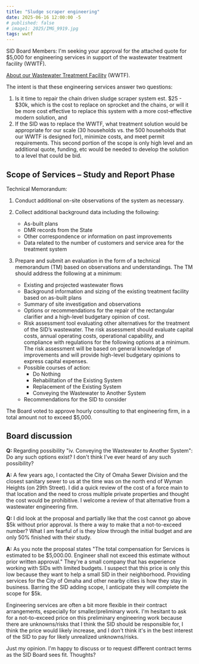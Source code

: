 ```yaml
---
title: "Sludge scraper engineering"
date: 2025-06-16 12:00:00 -5
# published: false
# image1: 2025/IMG_9919.jpg
tags: wwtf
---
```


SID Board Members: I'm seeking your approval for the attached quote for $5,000 for engineering services in support of the wastewater treatment facility (WWTF).
<!-- excerpt -->

<a href="/about/#wastewater-treatment-facility-wwtf">About our Wastewater Treatment Facility</a>
(WWTF).

The intent is that these engineering services answer two questions:

1) Is it time to repair the chain driven sludge scraper system est. $25 - $30k, which is the cost to replace on sprocket and the chains, or will it be more cost effective to replace this system with a more cost-effective modern solution, and
2) If the SID was to replace the WWTF, what treatment solution would be appropriate for our scale (30 households vs. the 500 households that our WWTF is designed for), minimize costs, and meet permit requirements.  This second portion of the scope is only high level and an additional quote, funding, etc would be needed to develop the solution to a level that could be bid.

## Scope of Services – Study and Report Phase

Technical Memorandum:
1. Conduct additional on-site observations of the system as necessary.
2. Collect additional background data including the following:
   * As-built plans
   * DMR records from the State
   * Other correspondence or information on past improvements
   * Data related to the number of customers and service area for the treatment system

3. Prepare and submit an evaluation in the form of a technical memorandum (TM) based on observations and understandings. The TM should address the following at a minimum:
   * Existing and projected wastewater flows
   * Background information and sizing of the existing treatment facility based on as-built plans
   * Summary of site investigation and observations
   * Options or recommendations for the repair of the rectangular clarifier and a high-level budgetary opinion of cost.
   * Risk assessment tool evaluating other alternatives for the treatment of the SID’s wastewater. The risk assessment should evaluate capital costs, annual operating costs, operational capability, and compliance with regulations for the following options at a minimum. The risk assessment will be based on general knowledge of improvements and will provide high-level budgetary opinions to
express capital expenses.
   * Possible courses of action:
      * Do Nothing
      * Rehabilitation of the Existing System
      * Replacement of the Existing System
      * Conveying the Wastewater to Another System
   * Recommendations for the SID to consider

The Board voted to approve hourly consulting to that engineering firm, in a total amount not to
exceed $5,000.

## Board discussion

**Q:** Regarding possibility "iv. Conveying the Wastewater to Another System": Do any such options exist? I don't think I've ever heard of any such possibility?

**A:** A few years ago, I contacted the City of Omaha Sewer Division and the closest sanitary sewer to us at the time was on the north end of Wyman Heights (on 29th Street).  I did a quick review of the cost of a force main to that location and the need to cross multiple private properties and thought the cost would be prohibitive.  I welcome a review of that alternative from a wastewater engineering firm.

**Q:** I did look at the proposal and partially like that the cost cannot go above $5k without prior approval. Is there a way to make that a not-to-exceed number? What I am fearful of is they blow through the initial budget and are only 50% finished with their study. 

**A:** As you note the proposal states "The total compensation for Services is estimated to be $5,000.00. Engineer shall not exceed this estimate without prior written approval."  They're a small company that has experience working with SIDs with limited budgets.  I suspect that this price is only this low because they want to help a small SID in their neighborhood.  Providing services for the City of Omaha and other nearby cities is how they stay in business.  Barring the SID adding scope, I anticipate they will complete the scope for $5k.

Engineering services are often a bit more flexible in their contract arrangements, especially for smaller/preliminary work.  I'm hesitant to ask for a not-to-exceed price on this preliminary engineering work because there are unknowns/risks that I think the SID should be responsible for, I think the price would likely increase, and I don't think it's in the best interest of the SID to pay for likely unrealized unknowns/risks.

Just my opinion. I'm happy to discuss or to request different contract terms as the SID Board sees fit. Thoughts?

